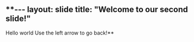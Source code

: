 **---
layout: slide
title: "Welcome to our second slide!"
---
Hello world
Use the left arrow to go back!**

